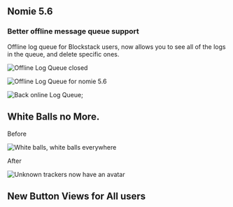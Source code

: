 ## Nomie 5.6

### Better offline message queue support

Offline log queue for Blockstack users, now allows you to see all of the logs in the queue, and delete specific ones.

![Offline Log Queue closed](https://shareking.s3.amazonaws.com/Screen-Shot-2020-11-27-12-00-52.47-1606496464.png)

![Offline Log Queue for nomie 5.6](https://shareking.s3.amazonaws.com/Screen-Shot-2020-11-27-12-00-09.57-1606496417.png)

![Back online Log Queue](https://shareking.s3.amazonaws.com/Screen-Shot-2020-11-27-12-03-52.96-1606496638.png);

## White Balls no More.

Before

![White balls, white balls everywhere](https://shareking.s3.amazonaws.com/Screen-Shot-2020-11-27-12-20-50.87-1606497659.png)

After

![Unknown trackers now have an avatar](https://shareking.s3.amazonaws.com/Screen-Shot-2020-11-27-12-18-40.08-1606497522.png)

## New Button Views for All users
